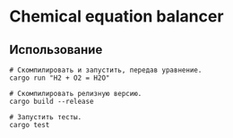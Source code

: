 # Chemical equation balancer

## Использование

```shell script
# Скомпилировать и запустить, передав уравнение.
cargo run "H2 + O2 = H2O"

# Скомпилировать релизную версию.
cargo build --release

# Запустить тесты.
cargo test
```
